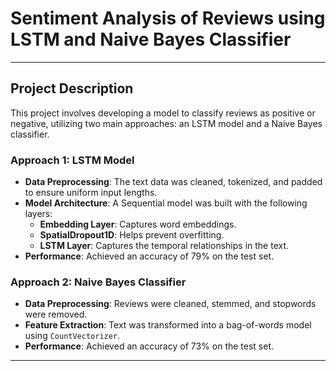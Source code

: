 # Sentiment Analysis of Reviews using LSTM and Naive Bayes Classifier

---

## Project Description
This project involves developing a model to classify reviews as positive or negative, utilizing two main approaches: an LSTM model and a Naive Bayes classifier.

### Approach 1: LSTM Model
- **Data Preprocessing**: The text data was cleaned, tokenized, and padded to ensure uniform input lengths.
- **Model Architecture**: A Sequential model was built with the following layers:
  - **Embedding Layer**: Captures word embeddings.
  - **SpatialDropout1D**: Helps prevent overfitting.
  - **LSTM Layer**: Captures the temporal relationships in the text.
- **Performance**: Achieved an accuracy of 79% on the test set.

### Approach 2: Naive Bayes Classifier
- **Data Preprocessing**: Reviews were cleaned, stemmed, and stopwords were removed.
- **Feature Extraction**: Text was transformed into a bag-of-words model using `CountVectorizer`.
- **Performance**: Achieved an accuracy of 73% on the test set.

---

